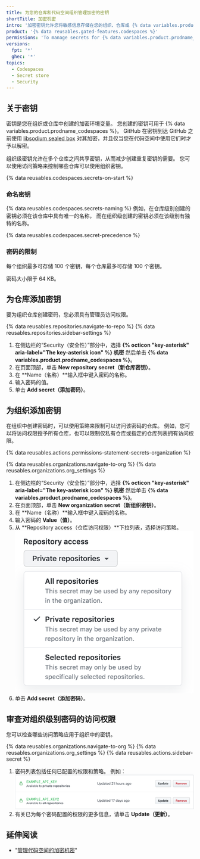 ```yaml
---
title: 为您的仓库和代码空间组织管理加密的密钥
shortTitle: 加密机密
intro: '加密密钥允许您将敏感信息存储在您的组织、仓库或 {% data variables.product.prodname_codespaces %} 中。'
product: '{% data reusables.gated-features.codespaces %}'
permissions: 'To manage secrets for {% data variables.product.prodname_codespaces %} for an organization, you must be an organization owner.'
versions:
  fpt: '*'
  ghec: '*'
topics:
  - Codespaces
  - Secret store
  - Security
---
```


 

## 关于密钥

密钥是您在组织或仓库中创建的加密环境变量。 您创建的密钥可用于 {% data variables.product.prodname_codespaces %}。 GitHub 在密钥到达 GitHub 之前使用 [libsodium sealed box](https://libsodium.gitbook.io/doc/public-key_cryptography/sealed_boxes) 对其加密，并且仅当您在代码空间中使用它们时才予以解密。

组织级密钥允许在多个仓库之间共享密钥，从而减少创建重复密钥的需要。 您可以使用访问策略来控制哪些仓库可以使用组织密钥。

{% data reusables.codespaces.secrets-on-start %}

### 命名密钥

{% data reusables.codespaces.secrets-naming %} 例如，在仓库级别创建的密钥必须在该仓库中具有唯一的名称， 而在组织级创建的密钥必须在该级别有独特的名称。

  {% data reusables.codespaces.secret-precedence %}

### 密码的限制

每个组织最多可存储 100 个密钥，每个仓库最多可存储 100 个密钥。

密码大小限于 64 KB。

## 为仓库添加密钥

要为组织仓库创建密码，您必须具有管理员访问权限。

{% data reusables.repositories.navigate-to-repo %}
{% data reusables.repositories.sidebar-settings %}
1. 在侧边栏的“Security（安全性）”部分中，选择 **{% octicon "key-asterisk" aria-label="The key-asterisk icon" %} 机密** 然后单击 **{% data variables.product.prodname_codespaces %}**。
2. 在页面顶部，单击 **New repository secret（新仓库密钥）**。
3. 在 **Name（名称）**输入框中键入密码的名称。
4. 输入密码的值。
5. 单击 **Add secret（添加密码）**。

## 为组织添加密钥

在组织中创建密码时，可以使用策略来限制可以访问该密码的仓库。 例如，您可以将访问权限授予所有仓库，也可以限制仅私有仓库或指定的仓库列表拥有访问权限。

{% data reusables.actions.permissions-statement-secrets-organization %}

{% data reusables.organizations.navigate-to-org %}
{% data reusables.organizations.org_settings %}
1. 在侧边栏的“Security（安全性）”部分中，选择 **{% octicon "key-asterisk" aria-label="The key-asterisk icon" %} 机密** 然后单击 **{% data variables.product.prodname_codespaces %}**。
2. 在页面顶部，单击 **New organization secret（新组织密钥）**。
3. 在 **Name（名称）**输入框中键入密码的名称。
4. 输入密码的 **Value（值）**。
5. 从 **Repository access（仓库访问权限）**下拉列表，选择访问策略。 ![已选定私有仓库的仓库访问列表](/assets/images/help/codespaces/secret-repository-access.png)
6. 单击 **Add secret（添加密码）**。

## 审查对组织级别密码的访问权限

您可以检查哪些访问策略应用于组织中的密钥。

{% data reusables.organizations.navigate-to-org %}
{% data reusables.organizations.org_settings %}
{% data reusables.actions.sidebar-secret %}
1. 密码列表包括任何已配置的权限和策略。 例如： ![密码列表](/assets/images/help/settings/actions-org-secrets-list.png)
1. 有关已为每个密码配置的权限的更多信息，请单击 **Update（更新）**。

## 延伸阅读

- "[管理代码空间的加密机密](/codespaces/managing-your-codespaces/managing-encrypted-secrets-for-your-codespaces)"
